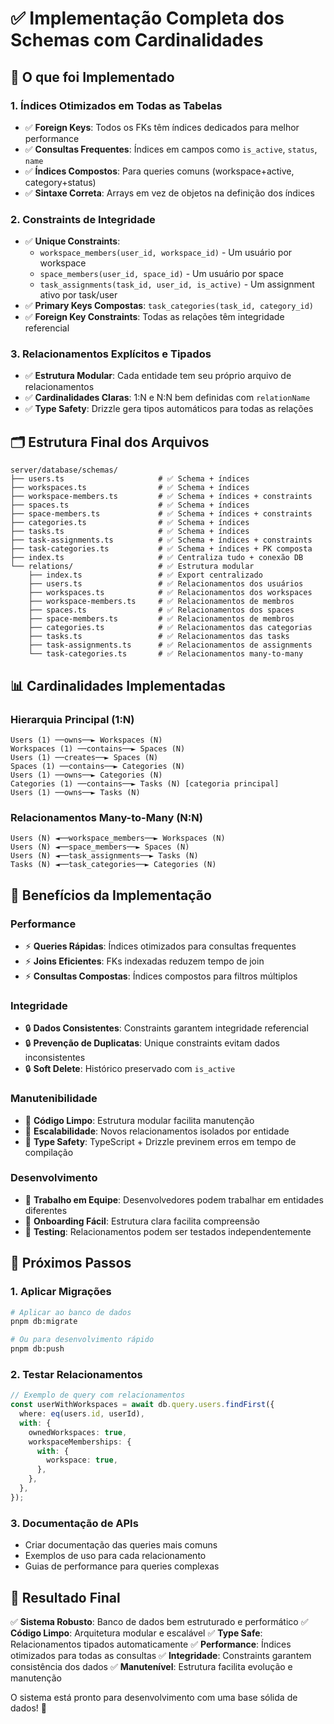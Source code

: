 # ✅ Implementação Completa dos Schemas com Cardinalidades

## 🎯 **O que foi Implementado**

### **1. Índices Otimizados em Todas as Tabelas**

- ✅ **Foreign Keys**: Todos os FKs têm índices dedicados para melhor performance
- ✅ **Consultas Frequentes**: Índices em campos como `is_active`, `status`, `name`
- ✅ **Índices Compostos**: Para queries comuns (workspace+active, category+status)
- ✅ **Sintaxe Correta**: Arrays em vez de objetos na definição dos índices

### **2. Constraints de Integridade**

- ✅ **Unique Constraints**:
  - `workspace_members(user_id, workspace_id)` - Um usuário por workspace
  - `space_members(user_id, space_id)` - Um usuário por space
  - `task_assignments(task_id, user_id, is_active)` - Um assignment ativo por task/user
- ✅ **Primary Keys Compostas**: `task_categories(task_id, category_id)`
- ✅ **Foreign Key Constraints**: Todas as relações têm integridade referencial

### **3. Relacionamentos Explícitos e Tipados**

- ✅ **Estrutura Modular**: Cada entidade tem seu próprio arquivo de relacionamentos
- ✅ **Cardinalidades Claras**: 1:N e N:N bem definidas com `relationName`
- ✅ **Type Safety**: Drizzle gera tipos automáticos para todas as relações

## 🗂️ **Estrutura Final dos Arquivos**

```
server/database/schemas/
├── users.ts                     # ✅ Schema + índices
├── workspaces.ts                # ✅ Schema + índices
├── workspace-members.ts         # ✅ Schema + índices + constraints
├── spaces.ts                    # ✅ Schema + índices
├── space-members.ts             # ✅ Schema + índices + constraints
├── categories.ts                # ✅ Schema + índices
├── tasks.ts                     # ✅ Schema + índices
├── task-assignments.ts          # ✅ Schema + índices + constraints
├── task-categories.ts           # ✅ Schema + índices + PK composta
├── index.ts                     # ✅ Centraliza tudo + conexão DB
└── relations/                   # ✅ Estrutura modular
    ├── index.ts                 # ✅ Export centralizado
    ├── users.ts                 # ✅ Relacionamentos dos usuários
    ├── workspaces.ts            # ✅ Relacionamentos dos workspaces
    ├── workspace-members.ts     # ✅ Relacionamentos de membros
    ├── spaces.ts                # ✅ Relacionamentos dos spaces
    ├── space-members.ts         # ✅ Relacionamentos de membros
    ├── categories.ts            # ✅ Relacionamentos das categorias
    ├── tasks.ts                 # ✅ Relacionamentos das tasks
    ├── task-assignments.ts      # ✅ Relacionamentos de assignments
    └── task-categories.ts       # ✅ Relacionamentos many-to-many
```

## 📊 **Cardinalidades Implementadas**

### **Hierarquia Principal (1:N)**

```
Users (1) ──owns──► Workspaces (N)
Workspaces (1) ──contains──► Spaces (N)
Users (1) ──creates──► Spaces (N)
Spaces (1) ──contains──► Categories (N)
Users (1) ──owns──► Categories (N)
Categories (1) ──contains──► Tasks (N) [categoria principal]
Users (1) ──owns──► Tasks (N)
```

### **Relacionamentos Many-to-Many (N:N)**

```
Users (N) ◄──workspace_members──► Workspaces (N)
Users (N) ◄──space_members──► Spaces (N)
Users (N) ◄──task_assignments──► Tasks (N)
Tasks (N) ◄──task_categories──► Categories (N)
```

## 🚀 **Benefícios da Implementação**

### **Performance**

- ⚡ **Queries Rápidas**: Índices otimizados para consultas frequentes
- ⚡ **Joins Eficientes**: FKs indexadas reduzem tempo de join
- ⚡ **Consultas Compostas**: Índices compostos para filtros múltiplos

### **Integridade**

- 🔒 **Dados Consistentes**: Constraints garantem integridade referencial
- 🔒 **Prevenção de Duplicatas**: Unique constraints evitam dados inconsistentes
- 🔒 **Soft Delete**: Histórico preservado com `is_active`

### **Manutenibilidade**

- 🧹 **Código Limpo**: Estrutura modular facilita manutenção
- 🧹 **Escalabilidade**: Novos relacionamentos isolados por entidade
- 🧹 **Type Safety**: TypeScript + Drizzle previnem erros em tempo de compilação

### **Desenvolvimento**

- 👥 **Trabalho em Equipe**: Desenvolvedores podem trabalhar em entidades diferentes
- 👥 **Onboarding Fácil**: Estrutura clara facilita compreensão
- 👥 **Testing**: Relacionamentos podem ser testados independentemente

## 📝 **Próximos Passos**

### **1. Aplicar Migrações**

```bash
# Aplicar ao banco de dados
pnpm db:migrate

# Ou para desenvolvimento rápido
pnpm db:push
```

### **2. Testar Relacionamentos**

```typescript
// Exemplo de query com relacionamentos
const userWithWorkspaces = await db.query.users.findFirst({
  where: eq(users.id, userId),
  with: {
    ownedWorkspaces: true,
    workspaceMemberships: {
      with: {
        workspace: true,
      },
    },
  },
});
```

### **3. Documentação de APIs**

- Criar documentação das queries mais comuns
- Exemplos de uso para cada relacionamento
- Guias de performance para queries complexas

## 🎉 **Resultado Final**

✅ **Sistema Robusto**: Banco de dados bem estruturado e performático
✅ **Código Limpo**: Arquitetura modular e escalável
✅ **Type Safe**: Relacionamentos tipados automaticamente
✅ **Performance**: Índices otimizados para todas as consultas
✅ **Integridade**: Constraints garantem consistência dos dados
✅ **Manutenível**: Estrutura facilita evolução e manutenção

O sistema está pronto para desenvolvimento com uma base sólida de dados! 🚀
